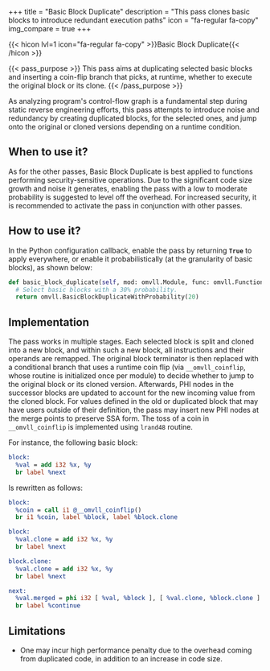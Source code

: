 +++
title       = "Basic Block Duplicate"
description = "This pass clones basic blocks to introduce redundant execution paths"
icon        = "fa-regular fa-copy"
img_compare = true
+++

{{< hicon lvl=1 icon="fa-regular fa-copy" >}}Basic Block Duplicate{{< /hicon >}}

{{< pass_purpose >}}
This pass aims at duplicating selected basic blocks and inserting a coin-flip branch
that picks, at runtime, whether to execute the original block or its clone.
{{< /pass_purpose >}}

As analyzing program's control-flow graph is a fundamental step during static reverse
engineering efforts, this pass attempts to introduce noise and redundancy by creating
duplicated blocks, for the selected ones, and jump onto the original or cloned versions
depending on a runtime condition.

## When to use it?

As for the other passes, Basic Block Duplicate is best applied to functions performing
security-sensitive operations. Due to the significant code size growth and noise it
generates, enabling the pass with a low to moderate probability is suggested to level
off the overhead. For increased security, it is recommended to activate the pass in
conjunction with other passes.

## How to use it?

In the Python configuration callback, enable the pass by returning **`True`** to
apply everywhere, or enable it probabilistically (at the granularity of basic blocks),
as shown below:

```python
def basic_block_duplicate(self, mod: omvll.Module, func: omvll.Function):
  # Select basic blocks with a 30% probability.
  return omvll.BasicBlockDuplicateWithProbability(20)
```

## Implementation

The pass works in multiple stages. Each selected block is split and cloned into a new
block, and within such a new block, all instructions and their operands are remapped. The
original block terminator is then replaced with a conditional branch that uses a runtime
coin flip (via `__omvll_coinflip`, whose routine is initialized once per module) to decide
whether to jump to the original block or its cloned version. Afterwards, PHI nodes in the
successor blocks are updated to account for the new incoming value from the cloned block.
For values defined in the old or duplicated block that may have users outside of their
definition, the pass may insert new PHI nodes at the merge points to preserve SSA form.
The toss of a coin in `__omvll_coinflip` is implemented using `lrand48` routine.

For instance, the following basic block:

```llvm
block:
  %val = add i32 %x, %y
  br label %next
```

Is rewritten as follows:

```llvm
block:
  %coin = call i1 @__omvll_coinflip()
  br i1 %coin, label %block, label %block.clone

block:
  %val.clone = add i32 %x, %y
  br label %next

block.clone:
  %val.clone = add i32 %x, %y
  br label %next

next:
  %val.merged = phi i32 [ %val, %block ], [ %val.clone, %block.clone ]
  br label %continue
```

## Limitations

- One may incur high performance penalty due to the overhead coming from duplicated code, 
  in addition to an increase in code size.
